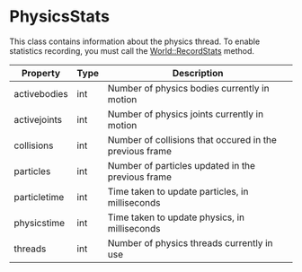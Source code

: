 # PhysicsStats #
This class contains information about the physics thread. To enable statistics recording, you must call the [World::RecordStats](World_RecordStats.md) method.

| Property | Type | Description |
| ----- | ----- | ----- |
| activebodies | int | Number of physics bodies currently in motion |
| activejoints | int | Number of physics joints currently in motion |
| collisions | int | Number of collisions that occured in the previous frame |
| particles | int | Number of particles updated in the previous frame |
| particletime | int | Time taken to update particles, in milliseconds |
| physicstime | int | Time taken to update physics, in milliseconds |
| threads | int | Number of physics threads currently in use |

